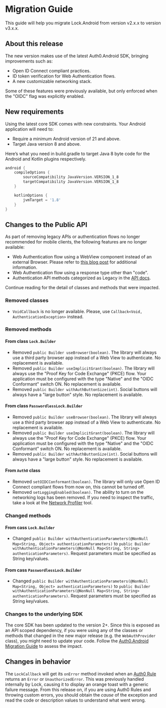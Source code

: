 # Migration Guide
This guide will help you migrate Lock.Android from version v2.x.x to version v3.x.x. 

## About this release
The new version makes use of the latest Auth0.Android SDK, bringing improvements such as:
 - Open ID Connect compliant practices.
 - ID token verification for Web Authentication flows.
 - A new customizable networking stack.
 
 Some of these features were previously available, but only enforced when the "OIDC" flag was explicitly enabled.  

## New requirements
Using the latest core SDK comes with new constraints. Your Android application will need to:
- Require a minimum Android version of 21 and above.
- Target Java version 8 and above.

Here’s what you need in build.gradle to target Java 8 byte code for the Android and Kotlin plugins respectively.

```groovy
android {
    compileOptions {
        sourceCompatibility JavaVersion.VERSION_1_8
        targetCompatibility JavaVersion.VERSION_1_8
    }

    kotlinOptions {
        jvmTarget = '1.8'
    }
}
```

## Changes to the Public API
As part of removing legacy APIs or authentication flows no longer recommended for mobile clients, the following features are no longer available:

- Web Authentication flow using a WebView component instead of an external Browser. Please refer to [this blog post](https://auth0.com/blog/google-blocks-oauth-requests-from-embedded-browsers/) for additional information.
- Web Authentication flow using a response type other than "code".
- Authentication API methods categorized as Legacy in the [API docs](https://auth0.com/docs/api/authentication).

Continue reading for the detail of classes and methods that were impacted.

### Removed classes
- `VoidCallback` is no longer available. Please, use `Callback<Void, AuthenticationException>` instead.

### Removed methods

#### From class `Lock.Builder`
- Removed `public Builder useBrowser(boolean)`. The library will always use a third party browser app instead of a Web View to authenticate. No replacement is available.
- Removed `public Builder useImplicitGrant(boolean)`. The library will always use the "Proof Key for Code Exchange" (PKCE) flow. Your application must be configured with the type "Native" and the "OIDC Conformant" switch ON. No replacement is available.
- Removed `public Builder withAuthButtonSize(int)`. Social buttons will always have a "large button" style. No replacement is available. 

#### From class `PasswordlessLock.Builder`
- Removed `public Builder useBrowser(boolean)`. The library will always use a third party browser app instead of a Web View to authenticate. No replacement is available.
- Removed `public Builder useImplicitGrant(boolean)`. The library will always use the "Proof Key for Code Exchange" (PKCE) flow. Your application must be configured with the type "Native" and the "OIDC Conformant" switch ON. No replacement is available.
- Removed `public Builder withAuthButtonSize(int)`. Social buttons will always have a "large button" style. No replacement is available. 

#### From `Auth0` class
- Removed `setOIDCConformant(boolean)`. The library will only use Open ID Connect compliant flows from now on, this cannot be turned off.
- Removed `setLoggingEnabled(boolean)`. The ability to turn on the networking logs has been removed. If you need to inspect the traffic, take a look at the [Network Profiler](https://developer.android.com/studio/profile/network-profiler) tool. 

### Changed methods

#### From cass `Lock.Builder`
- Changed `public Builder withAuthenticationParameters(@NonNull Map<String, Object> authenticationParameters)` to `public Builder withAuthenticationParameters(@NonNull Map<String, String> authenticationParameters)`. Request parameters must be specified as String key/values.

#### From cass `PasswordlessLock.Builder`
- Changed `public Builder withAuthenticationParameters(@NonNull Map<String, Object> authenticationParameters)` to `public Builder withAuthenticationParameters(@NonNull Map<String, String> authenticationParameters)`. Request parameters must be specified as String key/values.

### Changes to the underlying SDK

The core SDK has been updated to the version 2+. Since this is exposed as an API scoped dependency, if you were using any of the classes or methods that changed in the new major release (e.g. the `WebAuthProvider` class), you might need to update your code. Follow the [Auth0.Android Migration Guide](https://github.com/auth0/Auth0.Android/blob/main/V2_MIGRATION_GUIDE.md) to assess the impact. 

## Changes in behavior

The `LockCallback` will get its `onError` method invoked when an [Auth0 Rule](https://auth0.com/docs/rules) returns an `Error` or `UnauthorizedError`. This was previously handled internally by Lock, causing it to display an orange toast with a generic failure message. From this release on, if you are using Auth0 Rules and throwing custom errors, you should obtain the _cause_ of the exception and read the code or description values to understand what went wrong.  